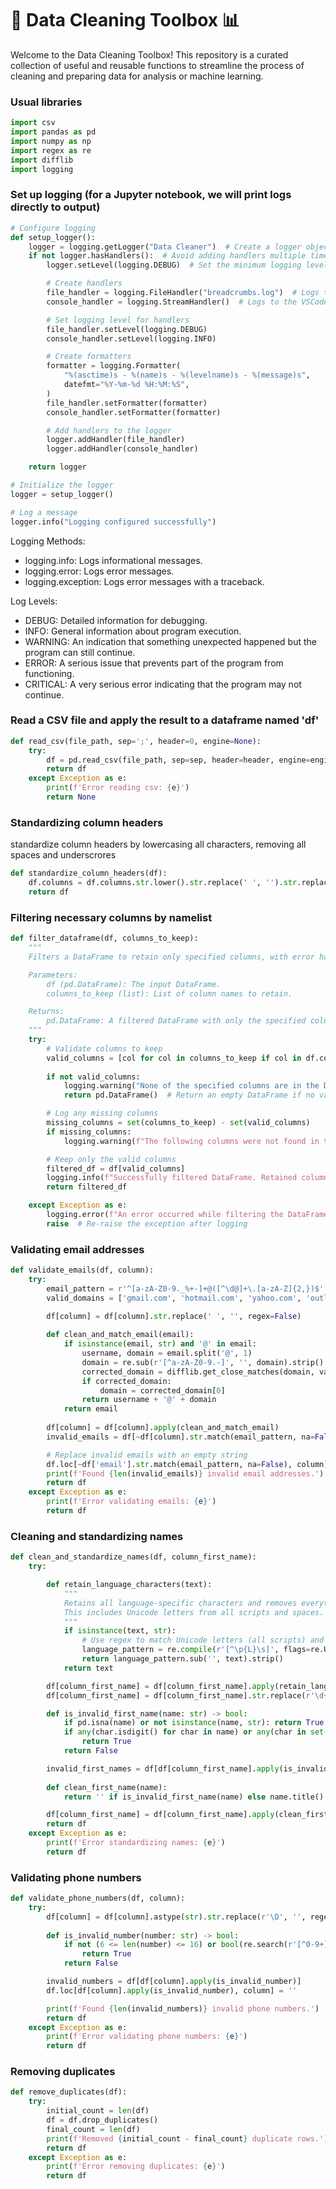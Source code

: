 # 🧹 Data Cleaning Toolbox 📊
Welcome to the Data Cleaning Toolbox! This repository is a curated collection of useful and reusable functions to streamline the process of cleaning and preparing data for analysis or machine learning.

### Usual libraries
``` python
import csv
import pandas as pd
import numpy as np
import regex as re
import difflib
import logging
```
### Set up logging (for a Jupyter notebook, we will print logs directly to output)
``` python
# Configure logging
def setup_logger():
    logger = logging.getLogger("Data Cleaner")  # Create a logger object
    if not logger.hasHandlers():  # Avoid adding handlers multiple times
        logger.setLevel(logging.DEBUG)  # Set the minimum logging level

        # Create handlers
        file_handler = logging.FileHandler("breadcrumbs.log")  # Logs to a file
        console_handler = logging.StreamHandler()  # Logs to the VSCode terminal

        # Set logging level for handlers
        file_handler.setLevel(logging.DEBUG)
        console_handler.setLevel(logging.INFO)

        # Create formatters
        formatter = logging.Formatter(
            "%(asctime)s - %(name)s - %(levelname)s - %(message)s",
            datefmt="%Y-%m-%d %H:%M:%S",
        )
        file_handler.setFormatter(formatter)
        console_handler.setFormatter(formatter)

        # Add handlers to the logger
        logger.addHandler(file_handler)
        logger.addHandler(console_handler)

    return logger

# Initialize the logger
logger = setup_logger()

# Log a message
logger.info("Logging configured successfully")
```
Logging Methods:

- logging.info: Logs informational messages.
- logging.error: Logs error messages.
- logging.exception: Logs error messages with a traceback.

Log Levels:
- DEBUG: Detailed information for debugging.
- INFO: General information about program execution.
- WARNING: An indication that something unexpected happened but the program can still continue.
- ERROR: A serious issue that prevents part of the program from functioning.
- CRITICAL: A very serious error indicating that the program may not continue.

### Read a CSV file and apply the result to a dataframe named 'df'
``` python
def read_csv(file_path, sep=';', header=0, engine=None):
    try:
        df = pd.read_csv(file_path, sep=sep, header=header, engine=engine)
        return df
    except Exception as e:
        print(f'Error reading csv: {e}')
        return None
```

### Standardizing column headers
standardize column headers by lowercasing all characters, removing all spaces and underscrores
``` python
def standardize_column_headers(df):
    df.columns = df.columns.str.lower().str.replace(' ', '').str.replace('_', '')
    return df
```
### Filtering necessary columns by namelist
``` python
def filter_dataframe(df, columns_to_keep):
    """
    Filters a DataFrame to retain only specified columns, with error handling and logging.

    Parameters:
        df (pd.DataFrame): The input DataFrame.
        columns_to_keep (list): List of column names to retain.

    Returns:
        pd.DataFrame: A filtered DataFrame with only the specified columns.
    """
    try:
        # Validate columns to keep
        valid_columns = [col for col in columns_to_keep if col in df.columns]
        
        if not valid_columns:
            logging.warning("None of the specified columns are in the DataFrame. Returning an empty DataFrame.")
            return pd.DataFrame()  # Return an empty DataFrame if no valid columns

        # Log any missing columns
        missing_columns = set(columns_to_keep) - set(valid_columns)
        if missing_columns:
            logging.warning(f"The following columns were not found in the DataFrame: {missing_columns}")

        # Keep only the valid columns
        filtered_df = df[valid_columns]
        logging.info(f"Successfully filtered DataFrame. Retained columns: {valid_columns}")
        return filtered_df

    except Exception as e:
        logging.error(f"An error occurred while filtering the DataFrame: {e}")
        raise  # Re-raise the exception after logging
```

### Validating email addresses
``` python
def validate_emails(df, column):
    try:
        email_pattern = r'^[a-zA-Z0-9._%+-]+@([^\d@]+\.[a-zA-Z]{2,})$'
        valid_domains = ['gmail.com', 'hotmail.com', 'yahoo.com', 'outlook.com', 'aol.com', 'icloud.com','naver.com','naver.net','hanmail.net']
        
        df[column] = df[column].str.replace(' ', '', regex=False)

        def clean_and_match_email(email):
            if isinstance(email, str) and '@' in email:
                username, domain = email.split('@', 1)
                domain = re.sub(r'[^a-zA-Z0-9.-]', '', domain).strip().replace(' ', '').lower()
                corrected_domain = difflib.get_close_matches(domain, valid_domains, n=1, cutoff=0.8)
                if corrected_domain:
                    domain = corrected_domain[0]
                return username + '@' + domain
            return email
        
        df[column] = df[column].apply(clean_and_match_email)
        invalid_emails = df[~df[column].str.match(email_pattern, na=False)]

        # Replace invalid emails with an empty string
        df.loc[~df['email'].str.match(email_pattern, na=False), column] = ""
        print(f'Found {len(invalid_emails)} invalid email addresses.')
        return df
    except Exception as e:
        print(f'Error validating emails: {e}')
        return df
```
### Cleaning and standardizing names
``` python
def clean_and_standardize_names(df, column_first_name):
    try:

        def retain_language_characters(text):
            """
            Retains all language-specific characters and removes everything else.
            This includes Unicode letters from all scripts and spaces.
            """
            if isinstance(text, str):
                # Use regex to match Unicode letters (all scripts) and spaces
                language_pattern = re.compile(r'[^\p{L}\s]', flags=re.UNICODE)
                return language_pattern.sub('', text).strip()
            return text

        df[column_first_name] = df[column_first_name].apply(retain_language_characters)
        df[column_first_name] = df[column_first_name].str.replace(r'\d+', '', regex=True).str.strip()

        def is_invalid_first_name(name: str) -> bool:
            if pd.isna(name) or not isinstance(name, str): return True
            if any(char.isdigit() for char in name) or any(char in set('~!@#$%^&*()_+=[]}{|\\:;,.<>?') for char in name):
                return True
            return False

        invalid_first_names = df[df[column_first_name].apply(is_invalid_first_name)]
        
        def clean_first_name(name):
            return '' if is_invalid_first_name(name) else name.title().strip()

        df[column_first_name] = df[column_first_name].apply(clean_first_name)
        return df
    except Exception as e:
        print(f'Error standardizing names: {e}')
        return df
```

### Validating phone numbers
``` python
def validate_phone_numbers(df, column):
    try:
        df[column] = df[column].astype(str).str.replace(r'\D', '', regex=True)
        
        def is_invalid_number(number: str) -> bool:
            if not (6 <= len(number) <= 16) or bool(re.search(r'[^0-9+]', number)):
                return True
            return False

        invalid_numbers = df[df[column].apply(is_invalid_number)]
        df.loc[df[column].apply(is_invalid_number), column] = ''

        print(f'Found {len(invalid_numbers)} invalid phone numbers.')
        return df
    except Exception as e:
        print(f'Error validating phone numbers: {e}')
        return df
```

### Removing duplicates
``` python
def remove_duplicates(df):
    try:
        initial_count = len(df)
        df = df.drop_duplicates()
        final_count = len(df)
        print(f'Removed {initial_count - final_count} duplicate rows.')
        return df
    except Exception as e:
        print(f'Error removing duplicates: {e}')
        return df
```
